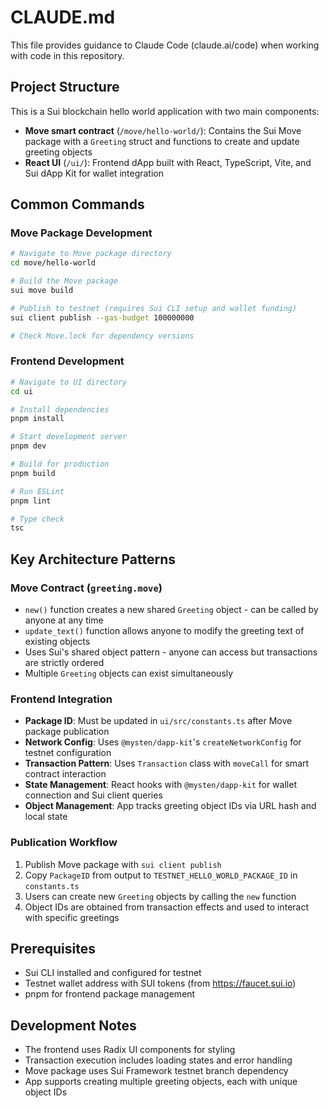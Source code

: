 # CLAUDE.md

This file provides guidance to Claude Code (claude.ai/code) when working with code in this repository.

## Project Structure

This is a Sui blockchain hello world application with two main components:

- **Move smart contract** (`/move/hello-world/`): Contains the Sui Move package with a `Greeting` struct and functions to create and update greeting objects
- **React UI** (`/ui/`): Frontend dApp built with React, TypeScript, Vite, and Sui dApp Kit for wallet integration

## Common Commands

### Move Package Development
```bash
# Navigate to Move package directory
cd move/hello-world

# Build the Move package
sui move build

# Publish to testnet (requires Sui CLI setup and wallet funding)
sui client publish --gas-budget 100000000

# Check Move.lock for dependency versions
```

### Frontend Development
```bash
# Navigate to UI directory
cd ui

# Install dependencies
pnpm install

# Start development server
pnpm dev

# Build for production
pnpm build

# Run ESLint
pnpm lint

# Type check
tsc
```

## Key Architecture Patterns

### Move Contract (`greeting.move`)
- `new()` function creates a new shared `Greeting` object - can be called by anyone at any time
- `update_text()` function allows anyone to modify the greeting text of existing objects
- Uses Sui's shared object pattern - anyone can access but transactions are strictly ordered
- Multiple `Greeting` objects can exist simultaneously

### Frontend Integration
- **Package ID**: Must be updated in `ui/src/constants.ts` after Move package publication
- **Network Config**: Uses `@mysten/dapp-kit`'s `createNetworkConfig` for testnet configuration
- **Transaction Pattern**: Uses `Transaction` class with `moveCall` for smart contract interaction
- **State Management**: React hooks with `@mysten/dapp-kit` for wallet connection and Sui client queries
- **Object Management**: App tracks greeting object IDs via URL hash and local state

### Publication Workflow
1. Publish Move package with `sui client publish`
2. Copy `PackageID` from output to `TESTNET_HELLO_WORLD_PACKAGE_ID` in `constants.ts`
3. Users can create new `Greeting` objects by calling the `new` function
4. Object IDs are obtained from transaction effects and used to interact with specific greetings

## Prerequisites

- Sui CLI installed and configured for testnet
- Testnet wallet address with SUI tokens (from https://faucet.sui.io)
- pnpm for frontend package management

## Development Notes

- The frontend uses Radix UI components for styling
- Transaction execution includes loading states and error handling
- Move package uses Sui Framework testnet branch dependency
- App supports creating multiple greeting objects, each with unique object IDs
